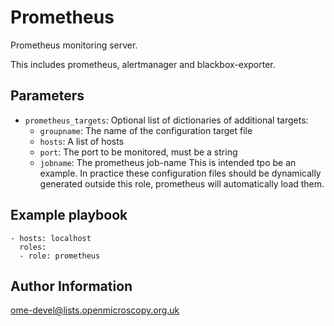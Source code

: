 Prometheus
==========

Prometheus monitoring server.

This includes prometheus, alertmanager and blackbox-exporter.


Parameters
----------

- `prometheus_targets`: Optional list of dictionaries of additional targets:
  - `groupname`: The name of the configuration target file
  - `hosts`: A list of hosts
  - `port`: The port to be monitored, must be a string
  - `jobname`: The prometheus job-name
  This is intended tpo be an example.
  In practice these configuration files should be dynamically generated outside this role, prometheus will automatically load them.


Example playbook
----------------

    - hosts: localhost
      roles:
      - role: prometheus


Author Information
------------------

ome-devel@lists.openmicroscopy.org.uk
